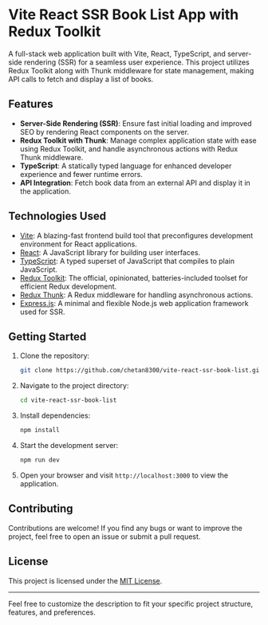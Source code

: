 # Vite React SSR Book List App with Redux Toolkit

A full-stack web application built with Vite, React, TypeScript, and server-side rendering (SSR) for a seamless user experience. This project utilizes Redux Toolkit along with Thunk middleware for state management, making API calls to fetch and display a list of books.

## Features

- **Server-Side Rendering (SSR)**: Ensure fast initial loading and improved SEO by rendering React components on the server.
- **Redux Toolkit with Thunk**: Manage complex application state with ease using Redux Toolkit, and handle asynchronous actions with Redux Thunk middleware.
- **TypeScript**: A statically typed language for enhanced developer experience and fewer runtime errors.
- **API Integration**: Fetch book data from an external API and display it in the application.

## Technologies Used

- [Vite](https://vitejs.dev/): A blazing-fast frontend build tool that preconfigures development environment for React applications.
- [React](https://reactjs.org/): A JavaScript library for building user interfaces.
- [TypeScript](https://www.typescriptlang.org/): A typed superset of JavaScript that compiles to plain JavaScript.
- [Redux Toolkit](https://redux-toolkit.js.org/): The official, opinionated, batteries-included toolset for efficient Redux development.
- [Redux Thunk](https://github.com/reduxjs/redux-thunk): A Redux middleware for handling asynchronous actions.
- [Express.js](https://expressjs.com/): A minimal and flexible Node.js web application framework used for SSR.

## Getting Started

1. Clone the repository:

   ```bash
   git clone https://github.com/chetan8300/vite-react-ssr-book-list.git
   ```

2. Navigate to the project directory:

   ```bash
   cd vite-react-ssr-book-list
   ```

3. Install dependencies:

   ```bash
   npm install
   ```

4. Start the development server:

   ```bash
   npm run dev
   ```

5. Open your browser and visit `http://localhost:3000` to view the application.

## Contributing

Contributions are welcome! If you find any bugs or want to improve the project, feel free to open an issue or submit a pull request.

## License

This project is licensed under the [MIT License](LICENSE).

---

Feel free to customize the description to fit your specific project structure, features, and preferences.